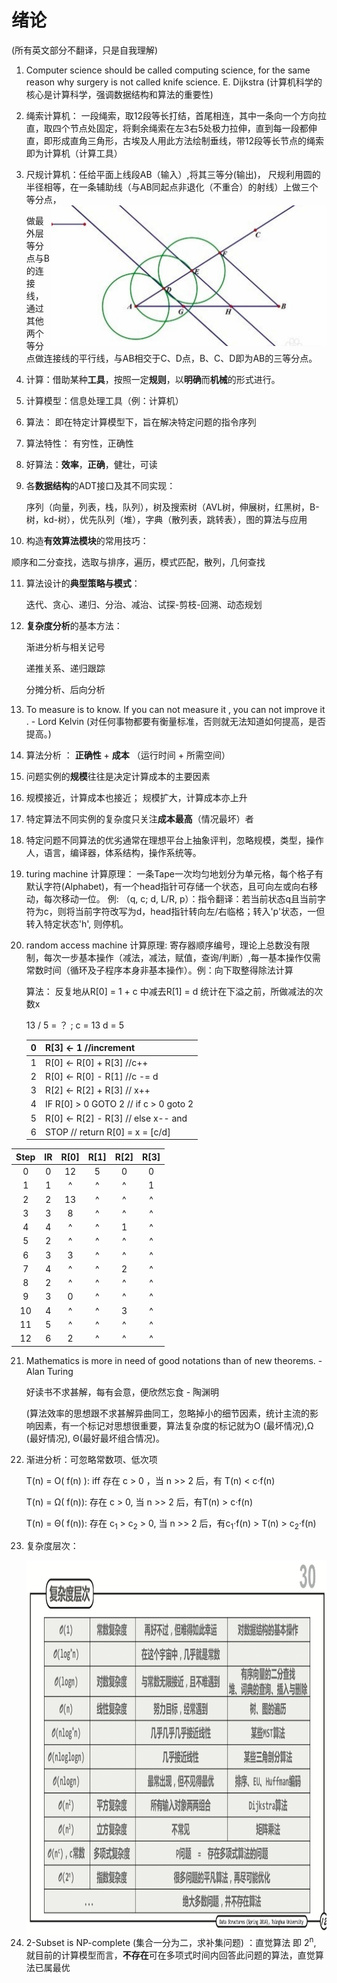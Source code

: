 <h1>绪论</h1> (所有英文部分不翻译，只是自我理解)

1. Computer science should be called computing science, for the same reason why surgery is not called knife science. E. Dijkstra (计算机科学的核心是计算科学，强调数据结构和算法的重要性)

2. 绳索计算机： 一段绳索，取12段等长打结，首尾相连，其中一条向一个方向拉直，取四个节点处固定，将剩余绳索在左3右5处极力拉伸，直到每一段都伸直，即形成直角三角形，古埃及人用此方法绘制垂线，带12段等长节点的绳索即为计算机（计算工具）

3. 尺规计算机：任给平面上线段AB（输入）,将其三等分(输出)， 尺规利用圆的半径相等，在一条辅助线（与AB同起点非退化（不重合）的射线）上做三个等分点，<img src="https://github.com/zhuxinyu/blog/blob/master/datastruct/WX20181207-142809%402x.png" width = "440" height = "225" div align=right />

   做最外层等分点与B的连接线，通过其他两个等分点做连接线的平行线，与AB相交于C、D点，B、C、D即为AB的三等分点。

4. 计算：借助某种**工具**，按照一定**规则**，以**明确**而**机械**的形式进行。

5. 计算模型：信息处理工具（例：计算机）

6. 算法： 即在特定计算模型下，旨在解决特定问题的指令序列

7. 算法特性： 有穷性，正确性

8. 好算法：**效率**，**正确**，健壮，可读

9. 各**数据结构**的ADT接口及其不同实现：

   序列（向量，列表，栈，队列），树及搜索树（AVL树，伸展树，红黑树，B-树，kd-树），优先队列（堆），字典（散列表，跳转表），图的算法与应用

10. 构造**有效算法模块**的常用技巧：

  顺序和二分查找，选取与排序，遍历，模式匹配，散列，几何查找

11. 算法设计的**典型策略与模式**：

    迭代、贪心、递归、分治、减治、试探-剪枝-回溯、动态规划

12. **复杂度分析**的基本方法：

    渐进分析与相关记号

    递推关系、递归跟踪

    分摊分析、后向分析

13. To measure is to know. If you can not measure it , you can not improve it .  - Lord Kelvin (对任何事物都要有衡量标准，否则就无法知道如何提高，是否提高。)

14. 算法分析 ： **正确性** + **成本** （运行时间 + 所需空间）

15. 问题实例的**规模**往往是决定计算成本的主要因素

16. 规模接近，计算成本也接近； 规模扩大，计算成本亦上升

17. 特定算法不同实例的复杂度只关注**成本最高**（情况最坏）者

18. 特定问题不同算法的优劣通常在理想平台上抽象评判，忽略规模，类型，操作人，语言，编译器，体系结构，操作系统等。

19. turing machine 计算原理： 一条Tape一次均匀地划分为单元格，每个格子有默认字符(Alphabet)，有一个head指针可存储一个状态，且可向左或向右移动，每次移动一位。 例: （q, c; d, L/R, p）：指令翻译：若当前状态q且当前字符为c，则将当前字符改写为d，head指针转向左/右临格；转入'p'状态，一但转入特定状态'h', 则停机。

20. random access machine 计算原理: 寄存器顺序编号，理论上总数没有限制，每次一步基本操作（减法，减法，赋值，查询/判断）,每一基本操作仅需常数时间（循环及子程序本身非基本操作）。例：向下取整得除法计算

    算法： 反复地从R[0] = 1 + c 中减去R[1] = d 统计在下溢之前，所做减法的次数x 

    13 / 5 = ？ ; c = 13 d = 5

    | 0    | R[3] <- 1 //increment                 |
    | ---- | ------------------------------------- |
    | 1    | R[0] <- R[0] + R[3] //c++             |
    | 2    | R[0] <- R[0] - R[1] //c -= d          |
    | 3    | R[2] <- R[2] + R[3] // x++            |
    | 4    | IF R[0] > 0 GOTO 2 // if c > 0 goto 2 |
    | 5    | R[0] <- R[2] - R[3] // else x-- and   |
    | 6    | STOP // return R[0] = x = [c/d]       |



| Step |  IR  | R[0] | R[1] | R[2] | R[3] |
| :--: | :--: | :--: | :--: | :--: | :--: |
|  0   |  0   |  12  |  5   |  0   |  0   |
|  1   |  1   |  ^   |  ^   |  ^   |  1   |
|  2   |  2   |  13  |  ^   |  ^   |  ^   |
|  3   |  3   |  8   |  ^   |  ^   |  ^   |
|  4   |  4   |  ^   |  ^   |  1   |  ^   |
|  5   |  2   |  ^   |  ^   |  ^   |  ^   |
|  6   |  3   |  3   |  ^   |  ^   |  ^   |
|  7   |  4   |  ^   |  ^   |  2   |  ^   |
|  8   |  2   |  ^   |  ^   |  ^   |  ^   |
|  9   |  3   |  0   |  ^   |  ^   |  ^   |
|  10  |  4   |  ^   |  ^   |  3   |  ^   |
|  11  |  5   |  ^   |  ^   |  ^   |  ^   |
|  12  |  6   |  2   |  ^   |  ^   |  ^   |

21. Mathematics is more in need of good notations than of new theorems. - Alan Turing

    好读书不求甚解，每有会意，便欣然忘食 - 陶渊明

    (算法效率的思想跟不求甚解异曲同工，忽略掉小的细节因素，统计主流的影响因素，有一个标记对思想很重要，算法复杂度的标记就为O (最坏情况),Ω (最好情况), Θ(最好最坏组合情况)。

22. 渐进分析：可忽略常数项、低次项

    T(n) = O( f(n) ): iff 存在 c > 0 ，当 n >> 2 后，有 T(n) < c·f(n)

    T(n) = Ω( f(n)): 存在 c > 0, 当 n >> 2 后，有T(n) > c·f(n)

    T(n) = Θ( f(n)): 存在 c<sub>1</sub> > c<sub>2</sub> > 0, 当 n >> 2 后，有c<sub>1</sub>·f(n) > T(n) > c<sub>2</sub>·f(n)

23. 复杂度层次：

    <img src="https://github.com/zhuxinyu/blog/blob/master/datastruct/WX20181207-161533%402x.png" width = "1000" height = "600" div align=left />

24. 2-Subset is NP-complete (集合一分为二，求补集问题) ：直觉算法 即 2<sup>n</sup>, 就目前的计算模型而言，**不存在**可在多项式时间内回答此问题的算法，直觉算法已属最优
